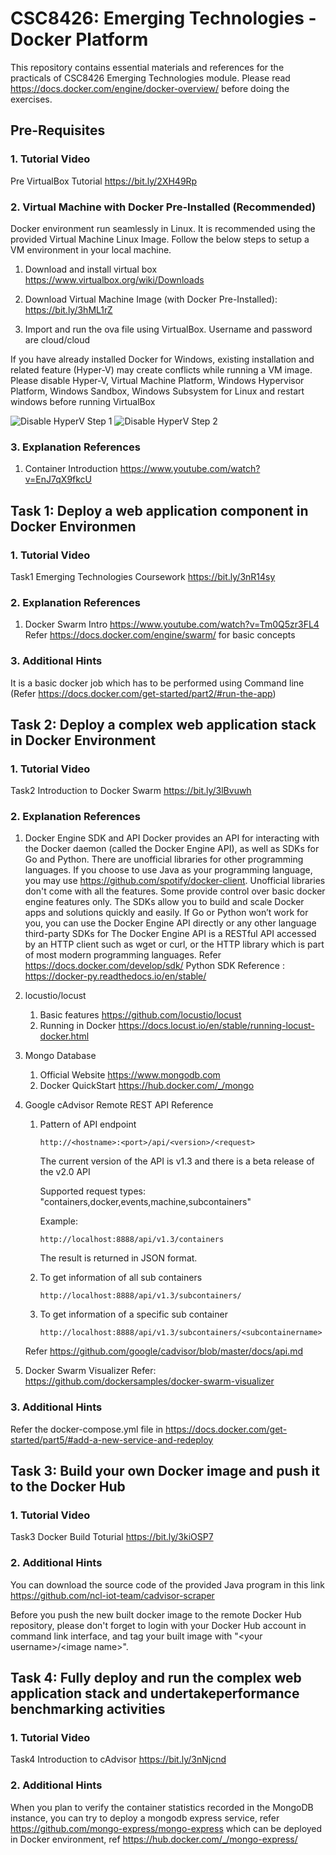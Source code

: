 # CSC8426: Emerging Technologies - Docker Platform
This repository contains essential materials and references for the practicals of CSC8426 Emerging Technologies module. Please read https://docs.docker.com/engine/docker-overview/ before doing the exercises.

## Pre-Requisites
### 1. Tutorial Video 
Pre VirtualBox Tutorial https://bit.ly/2XH49Rp

### 2. Virtual Machine with Docker Pre-Installed   (Recommended)
Docker environment run seamlessly in Linux. It is recommended using the provided Virtual Machine Linux Image. Follow the below steps to setup a VM environment in your local machine.

1. Download and install virtual box https://www.virtualbox.org/wiki/Downloads

2. Download Virtual Machine Image (with Docker Pre-Installed): https://bit.ly/3hML1rZ

3. Import and run the ova file using VirtualBox. Username and password are cloud/cloud

If you have already installed Docker for Windows, existing installation and related feature (Hyper-V) may create conflicts while running a VM image. Please disable Hyper-V, Virtual Machine Platform, Windows Hypervisor Platform, Windows Sandbox, Windows Subsystem for Linux and restart windows before running VirtualBox


![Disable HyperV Step 1](disableHyper-V-1.png?raw=true "Search for 'Turn Windows Features on or off'")
![Disable HyperV Step 2](disable-HyperV.png?raw=true "Disable Hyper-V")

### 3. Explanation References
1. Container Introduction
https://www.youtube.com/watch?v=EnJ7qX9fkcU

## Task 1: Deploy a web application component in Docker Environmen

### 1. Tutorial Video
Task1 Emerging Technologies Coursework https://bit.ly/3nR14sy
### 2. Explanation References
1. Docker Swarm Intro
https://www.youtube.com/watch?v=Tm0Q5zr3FL4
Refer https://docs.docker.com/engine/swarm/ for basic concepts

### 3. Additional Hints
It is a basic docker job which has to be performed using Command line (Refer https://docs.docker.com/get-started/part2/#run-the-app)

## Task 2: Deploy a complex web application stack in Docker Environment

### 1. Tutorial Video

Task2 Introduction to Docker Swarm https://bit.ly/3lBvuwh
### 2. Explanation References
1. Docker Engine SDK and API
Docker provides an API for interacting with the Docker daemon (called the Docker Engine API), as well as SDKs for Go and Python. There are unofficial libraries for other programming languages. If you choose to use Java as your programming language, you may use https://github.com/spotify/docker-client. Unofficial libraries don't come with all the features. Some provide control over basic docker engine features only.
The SDKs allow you to build and scale Docker apps and solutions quickly and easily. If Go or Python won’t work for you, you can use the Docker Engine API directly or any other language third-party SDKs for 
The Docker Engine API is a RESTful API accessed by an HTTP client such as wget or curl, or the HTTP library which is part of most modern programming languages.
Refer https://docs.docker.com/develop/sdk/
Python SDK Reference : https://docker-py.readthedocs.io/en/stable/

2.  locustio/locust
	1. Basic features
	https://github.com/locustio/locust
	1. Running in Docker
	https://docs.locust.io/en/stable/running-locust-docker.html
	
3.  Mongo Database
	1. Official Website
	https://www.mongodb.com
	1. Docker QuickStart
	https://hub.docker.com/_/mongo

4. Google cAdvisor Remote REST API Reference
	1. Pattern of API endpoint
		```
		http://<hostname>:<port>/api/<version>/<request>
		```
		
		The current version of the API is v1.3 and there is a beta release of the v2.0 API
		
    	Supported request types: &quot;containers,docker,events,machine,subcontainers&quot;
		
    	Example: 
		```
		http://localhost:8888/api/v1.3/containers
		```
    	
		The result is returned in JSON format.
		
	2. To get information of all sub containers 
		```
		http://localhost:8888/api/v1.3/subcontainers/
		```
		
	3. To get information of a specific sub container 
		```
		http://localhost:8888/api/v1.3/subcontainers/<subcontainername>
		```
		
	Refer https://github.com/google/cadvisor/blob/master/docs/api.md

5. Docker Swarm Visualizer
Refer: https://github.com/dockersamples/docker-swarm-visualizer

### 3. Additional Hints
Refer the docker-compose.yml file in https://docs.docker.com/get-started/part5/#add-a-new-service-and-redeploy 

## Task 3: Build your own Docker image and push it to the Docker Hub

### 1. Tutorial Video

Task3 Docker Build Toturial https://bit.ly/3kiOSP7

### 2. Additional Hints
You can download the source code of the provided Java program in this link https://github.com/ncl-iot-team/cadvisor-scraper

Before you push the new built docker image to the remote Docker Hub repository, please don't forget to login with your Docker Hub account in command link interface, and tag your built image with "&lt;your username&gt;/&lt;image name&gt;". 

## Task 4: Fully deploy and run the complex web application stack and undertakeperformance benchmarking activities

### 1. Tutorial Video

Task4 Introduction to cAdvisor https://bit.ly/3nNjcnd

### 2. Additional Hints

When you plan to verify the container statistics recorded in the MongoDB instance, you can try to deploy a mongodb express service, refer https://github.com/mongo-express/mongo-express which can be deployed in Docker environment, ref https://hub.docker.com/_/mongo-express/
